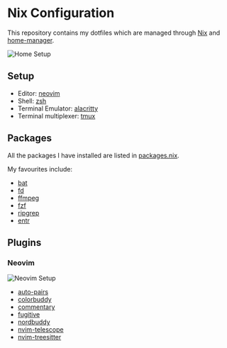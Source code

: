 # Nix Configuration
This repository contains my dotfiles which are managed through [Nix](https://nixos.org/) and [home-manager](https://github.com/rycee/home-manager).

![Home Setup](../assets/alacritty.png?raw=true)

## Setup
* Editor: [neovim](./modules/vim.nix)
* Shell: [zsh](./modules/zsh.nix)
* Terminal Emulator: [alacritty](./modules/alacritty.nix)
* Terminal multiplexer: [tmux](./modules/tmux.nix)

## Packages
All the packages I have installed are listed in [packages.nix](./modules/packages.nix).

My favourites include:
* [bat](https://github.com/sharkdp/bat)
* [fd](https://github.com/sharkdp/fd)
* [ffmpeg](https://ffmpeg.org/)
* [fzf](https://github.com/junegunn/fzf)
* [ripgrep](https://github.com/BurntSushi/ripgrep)
* [entr](https://github.com/eradman/entr)

## Plugins
### Neovim
![Neovim Setup](../assets/vim.png?raw=true)
* [auto-pairs](https://github.com/jiangmiao/auto-pairs)
* [colorbuddy](https://github.com/tjdevries/colorbuddy.nvim)
* [commentary](https://github.com/tpope/vim-commentary)
* [fugitive](https://github.com/tpope/vim-fugitive)
* [nordbuddy](https://github.com/maaslalani/nordbuddy)
* [nvim-telescope](https://github.com/nvim-telescope/telescope.nvim)
* [nvim-treesitter](https://github.com/nvim-treesitter/nvim-treesitter)
